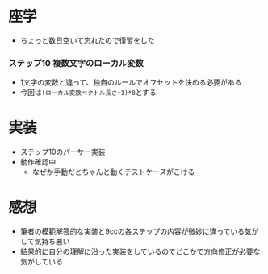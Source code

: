 # 座学
- ちょっと数日空いて忘れたので復習をした
### ステップ10 複数文字のローカル変数
- 1文字の変数と違って、独自のルールでオフセットを決める必要がある
- 今回は`(ローカル変数ベクトル長さ+1)*8`とする
# 実装
- ステップ10のパーサー実装
- 動作確認中
  - なぜか手動だとちゃんと動くテストケースがこける
# 感想
- 筆者の模範解答的な実装と9ccの各ステップの内容が微妙に違っている気がして気持ち悪い
- 結果的に自分の理解に沿った実装をしているのでどこかで方向修正が必要な気がしている
